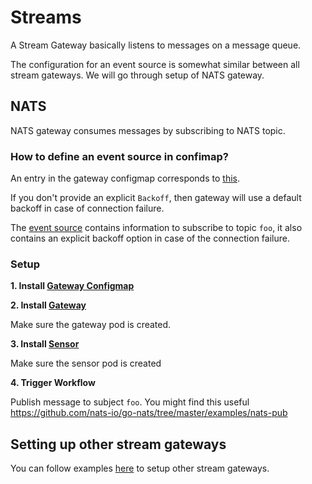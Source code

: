 # Streams

A Stream Gateway basically listens to messages on a message queue.

The configuration for an event source is somewhat similar between all stream gateways. We will go through setup of NATS gateway.

## NATS

NATS gateway consumes messages by subscribing to NATS topic.

### How to define an event source in confimap?
An entry in the gateway configmap corresponds to [this](https://github.com/argoproj/argo-events/blob/39fd5b8592e27c869dcc6cf2b0e6fee1d56622f2/gateways/core/stream/nats/config.go#L33-L40).

If you don't provide an explicit `Backoff`, then gateway will use a default backoff in case of connection failure.

The [event source](../../../examples/gateways/nats-gateway-configmap.yaml) contains information to subscribe to topic `foo`, it also contains an explicit backoff option
in case of the connection failure.

### Setup

**1. Install [Gateway Configmap](../../../examples/gateways/nats-gateway-configmap.yaml)**

**2. Install [Gateway](../../../examples/gateways/nats.yaml)**

Make sure the gateway pod is created.

**3. Install [Sensor](../../../examples/sensors/nats.yaml)**

Make sure the sensor pod is created

**4. Trigger Workflow**

Publish message to subject `foo`. 
You might find this useful https://github.com/nats-io/go-nats/tree/master/examples/nats-pub

## Setting up other stream gateways
You can follow examples [here](../../../examples/gateways) to setup other stream gateways.

